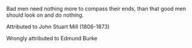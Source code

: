 Bad men need nothing more to compass their ends, than that good men should look on and do nothing.

Attributed to John Stuart Mill (1806-1873)

Wrongly attributed to Edmund Burke

